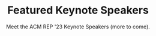 ---
widget: people
headless: true
active: true
weight: 10
title: Featured Keynote Speakers
subtitle: >-
  Meet the ACM REP '23 Keynote Speakers (more to come).
content:
  user_groups:
    - Keynote Speaker
design:
  columns: '2'
  show_social: false
  show_interests: false
  background: {}
advanced:
  css_style: ''
  css_class: ''
---
